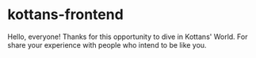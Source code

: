 # kottans-frontend
Hello, everyone!
Thanks for this opportunity to dive in Kottans' World.
For share your experience with people who intend to be like you.
